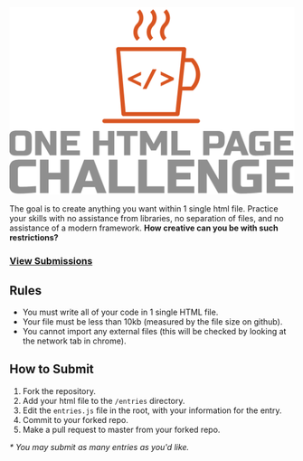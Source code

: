 [![One HTML Page Challenge](./meta/one-html-page-logo.png?raw=true "One HTML Page Challenge")](https://metroxe.github.io/one-html-page-challenge/)

The goal is to create anything you want within 1 single html file. Practice your skills with no assistance from libraries, no separation of files, and no assistance of a modern framework. **How creative can you be with such restrictions?**

### [View Submissions](https://metroxe.github.io/one-html-page-challenge/)

## Rules
 - You must write all of your code in 1 single HTML file.
 - Your file must be less than 10kb (measured by the file size on github).
 - You cannot import any external files (this will be checked by looking at the network tab in chrome).
 
## How to Submit
 1. Fork the repository.
 2. Add your html file to the `/entries` directory.
 3. Edit the `entries.js` file in the root, with your information for the entry.
 4. Commit to your forked repo.
 5. Make a pull request to master from your forked repo.
 
 _* You may submit as many entries as you'd like._
 